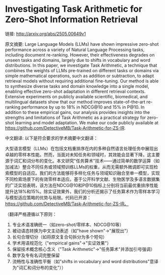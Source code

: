# Investigating Task Arithmetic for Zero-Shot Information Retrieval

链接: http://arxiv.org/abs/2505.00649v1

原文摘要:
Large Language Models (LLMs) have shown impressive zero-shot performance
across a variety of Natural Language Processing tasks, including document
re-ranking. However, their effectiveness degrades on unseen tasks and domains,
largely due to shifts in vocabulary and word distributions. In this paper, we
investigate Task Arithmetic, a technique that combines the weights of LLMs
pre-trained on different tasks or domains via simple mathematical operations,
such as addition or subtraction, to adapt retrieval models without requiring
additional fine-tuning. Our method is able to synthesize diverse tasks and
domain knowledge into a single model, enabling effective zero-shot adaptation
in different retrieval contexts. Extensive experiments on publicly available
scientific, biomedical, and multilingual datasets show that our method improves
state-of-the-art re-ranking performance by up to 18% in NDCG@10 and 15% in
P@10. In addition to these empirical gains, our analysis provides insights into
the strengths and limitations of Task Arithmetic as a practical strategy for
zero-shot learning and model adaptation. We make our code publicly available at
https://github.com/DetectiveMB/Task-Arithmetic-for-ZS-IR.

中文翻译:
以下是符合要求的学术摘要中文翻译：

大型语言模型（LLMs）在包括文档重排序在内的多种自然语言处理任务中展现出卓越的零样本性能。然而，当面对未知任务和领域时，其效能会显著下降，这主要源于词汇和词分布的变化。本文研究"任务算术"技术——通过简单的数学运算（如加减法）整合不同任务或领域预训练LLMs的权重，从而无需额外微调即可实现检索模型的自适应。我们的方法能够将多样化任务与领域知识融合至单一模型，实现不同检索场景下的有效零样本适应。基于公开科学文献、生物医学及多语言数据集的广泛实验表明，该方法在NDCG@10和P@10指标上分别将当前最优重排序性能提升达18%和15%。除实证效果外，我们的分析还揭示了任务算术作为零样本学习与模型适应策略的优势与局限。代码已开源：https://github.com/DetectiveMB/Task-Arithmetic-for-ZS-IR。

（翻译严格遵循以下原则：
1. 专业术语准确统一（如zero-shot/零样本、NDCG@10等）
2. 被动语态转换为中文主动表述（如"have shown"→"展现出"）
3. 长句合理切分（如将原文复合句拆分为多个短句）
4. 学术用语规范化（"empirical gains"→"实证效果"）
5. 保留技术概念核心含义（"Task Arithmetic"→"任务算术"并添加引号强调）
6. 数字及专有名词完整保留
7. 流畅性与准确性平衡（如"shifts in vocabulary and word distributions"意译为"词汇和词分布的变化"））
